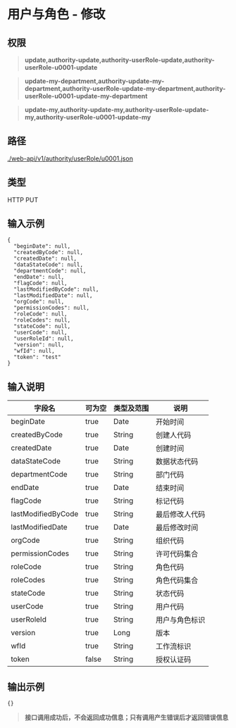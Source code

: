 # 用户与角色 - 修改

## 权限

> **update,authority-update,authority-userRole-update,authority-userRole-u0001-update**

> **update-my-department,authority-update-my-department,authority-userRole-update-my-department,authority-userRole-u0001-update-my-department**

> **update-my,authority-update-my,authority-userRole-update-my,authority-userRole-u0001-update-my**

## 路径

[./web-api/v1/authority/userRole/u0001.json](./u0001.json)

## 类型

HTTP PUT

## 输入示例

```
{
  "beginDate": null,
  "createdByCode": null,
  "createdDate": null,
  "dataStateCode": null,
  "departmentCode": null,
  "endDate": null,
  "flagCode": null,
  "lastModifiedByCode": null,
  "lastModifiedDate": null,
  "orgCode": null,
  "permissionCodes": null,
  "roleCode": null,
  "roleCodes": null,
  "stateCode": null,
  "userCode": null,
  "userRoleId": null,
  "version": null,
  "wfId": null,
  "token": "test"
}
```

## 输入说明

字段名|可为空|类型及范围|说明
---|---|---|---
beginDate|true|Date|开始时间
createdByCode|true|String|创建人代码
createdDate|true|Date|创建时间
dataStateCode|true|String|数据状态代码
departmentCode|true|String|部门代码
endDate|true|Date|结束时间
flagCode|true|String|标记代码
lastModifiedByCode|true|String|最后修改人代码
lastModifiedDate|true|Date|最后修改时间
orgCode|true|String|组织代码
permissionCodes|true|String|许可代码集合
roleCode|true|String|角色代码
roleCodes|true|String|角色代码集合
stateCode|true|String|状态代码
userCode|true|String|用户代码
userRoleId|true|String|用户与角色标识
version|true|Long|版本
wfId|true|String|工作流标识
token|false|String|授权认证码

## 输出示例

```
{}
```

> **接口调用成功后，不会返回成功信息；只有调用产生错误后才返回错误信息**
